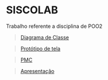 # SISCOLAB
Trabalho referente a disciplina de POO2


><a href="https://github.com/JuliaMRC/siscolab_poo2/blob/master/Siscolab/arquivos/dc_atualizado.pdf">Diagrama de Classe</a>

><a href="https://drive.google.com/file/d/1f9hN0b8oTWdeiESJZeAwwKLnWt2O9Oik/view?usp=sharing">Protótipo de tela</a>

><a href="https://github.com/JuliaMRC/siscolab_poo2/blob/master/Siscolab/arquivos/pmc_atualizado.png">PMC</a>

><a href="https://docs.google.com/presentation/d/1vnXYFIH0AIug6E9iDA78K78QmZc4MjzHcOvr6-Yf4wA/edit?usp=sharing">Apresentação</a>
